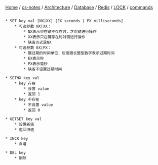 [Home](https://mengxianbin.github.io) /
[cs-notes](https://mengxianbin.github.io/cs-notes/site) /
[Architecture](https://mengxianbin.github.io/cs-notes/site/Architecture) /
[Database](https://mengxianbin.github.io/cs-notes/site/Architecture/Database) /
[Redis](https://mengxianbin.github.io/cs-notes/site/Architecture/Database/Redis) /
[LOCK](https://mengxianbin.github.io/cs-notes/site/Architecture/Database/Redis/LOCK) /
[commands](https://mengxianbin.github.io/cs-notes/site/Architecture/Database/Redis/LOCK/commands)

```redis

* SET key val [NX|XX] [EX seconds | PX milliseconds]
    * 可选参数 NX|XX：
        * NX表示只在键不存在时，才对键进行操作
        * XX表示只在键存在时对键进行操作
        * 缺省方式是NX
    * 可选参数 EX|PX：
        * 键过期的时间单位，后面跟长整型数字表示过期时间
        * EX表示秒
        * PX表示毫秒
        * 缺省不设置过期时间

* SETNX key val 
    * key 存在
        * 设置 value
        * 返回 1
    * key 不存在
        * 不设置 value
        * 返回 0

* GETSET key val
    * 设置新值
    * 返回旧值

* INCR key
    * 自增

* DEL key
    * 删除

```
